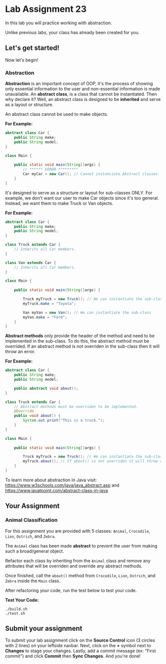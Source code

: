 # Lab Assignment 23

In this lab you will practice working with abstraction.

Unlike previous labs, your class has already been created for you. 

## Let's get started!

Now let's begin!

### Abstraction

**Abstraction** is an important concept of OOP, it's the process of showing only essential information to the user and non-essential information is made unavailable. An **abstract class**, is a class that cannot be instantiated. Then why declare it? Well, an abstract class is designed to be **inherited** and serve as a layout or structure.

An abstract class cannot be used to make objects.

**For Example:**
```java
abstract class Car {
	public String make;
	public String model;
}

class Main {
	
	public static void main(String[]args) {
		// ****** ERROR *********
		Car myCar = new Car(); // Cannot instanciate Abstract classes
	}
}
```

It's designed to serve as a structure or layout for sub-classes ONLY. For example, we don't want our user to make Car objects since it's too general. Instead, we want them to make Truck or Van objects.

**For Example:**
```java
abstract class Car {
	public String make;
	public String model;
}

class Truck extends Car {
	// Inherits all Car members.
}

class Van extends Car {
	// Inherits all Car members.
}

class Main {
	
	public static void main(String[]args) {

		Truck myTruck = new Truck(); // We can instantiate the sub-class
		myTruck.make = "Toyota";

		Van myVan = new Van(); // We can instantiate the sub-class
		myVan.make = "Ford";
	}
}
```

**Abstract methods** only provide the header of the method and need to be implemented in the sub-class. To do this, the abstract method must be overrided. If an abstract method is not overriden in the sub-class then it will throw an error.

**For Example:**
```java
abstract class Car {
	public String make;
	public String model;

	public abstract void about();
}

class Truck extends Car {
	// Abstract methods must be overriden to be implemented.
	@Override
	public void about() {
		System.out.print("This is a truck.");
	}
}

class Main {
	
	public static void main(String[]args) {

		Truck myTruck = new Truck(); // We can instantiate the sub-class
		myTruck.about(); // If about() is not overriden it will throw an error.
	}
}
```

To learn more about abstraction in Java visit: https://www.w3schools.com/java/java_abstract.asp and https://www.javatpoint.com/abstract-class-in-java

## Your Assignment

### Animal Classification

For this assignment you are provided with 5 classes: `Animal`, `Crocodile`, `Lion`, `Ostrich`, and `Zebra`. 

The `Animal` class has been made **abstract** to prevent the user from making such a broad/general object. 

Refactor each class by inheriting from the `Animal` class and remove any attributes that will be overriden and override any abstract methods.

Once finished, call the `about()` method from `Crocodile`, `Lion`, `Ostrich`, and `Zebra` inside the `Main` class.

After refactoring your code, run the test below to test your code.

**Test Your Code:**

```
./build.sh
./test.sh
```

## Submit your assignment

To submit your lab assignment click on the **Source Control** icon (3 circles with 2 lines) on your leftside navbar. Next, click on the **+** symbol next to **Changes** to stage your changes. Lastly, add a commit message (ex: "First commit") and click **Commit** then **Sync Changes**. And you're done!
